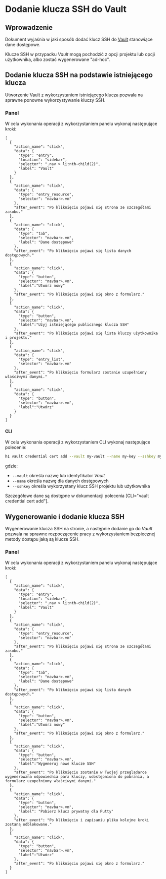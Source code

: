 # Dodanie klucza SSH do Vault

## Wprowadzenie

Dokument wyjaśnia w jaki sposób dodać klucz SSH do [Vault](/resource/storage/vault.md) stanowiące dane dostępowe.

Klucze SSH w przypadku *Vault* mogą pochodzić z opcji projektu lub opcji użytkownika, albo zostać wygenerowane "ad-hoc".

## Dodanie klucza SSH na podstawie istniejącego klucza

Utworzenie Vault z wykorzystaniem istniejącego klucza pozwala na sprawne ponowne wykorzystywanie kluczy SSH.

### Panel

W celu wykonania operacji z wykorzystaniem panelu wykonaj następujące kroki:

```guide
[
  {
    "action_name": "click",
    "data": {
      "type": "entry",
      "location": "sidebar",
      "selector": ".nav > li:nth-child(2)",
      "label": "Vault"
    }
  },
  {
    "action_name": "click",
    "data": {
      "type": "entry_resource",
      "selector": "navbar>.vm"
    },
    "after_event": "Po kliknięciu pojawi się strona ze szczegółami zasobu."
  },
  {
    "action_name": "click",
    "data": {
      "type": "tab",
      "selector": "navbar>.vm",
      "label": "Dane dostępowe"
    },
    "after_event": "Po kliknięciu pojawi się lista danych dostępowych."
  },
  {
    "action_name": "click",
    "data": {
      "type": "button",
      "selector": "navbar>.vm",
      "label":"Utwórz nowy"
    },
    "after_event": "Po kliknięciu pojawi się okno z formularz."
  },
  {
    "action_name": "click",
    "data": {
      "type": "button",
      "selector": "navbar>.vm",
      "label":"Użyj istniejącego publicznego klucza SSH"
    },
    "after_event": "Po kliknięciu pojawi się lista kluczy użytkownika i projektu."
  },
  {
    "action_name": "click",
    "data": {
      "type": "entry_list",
      "selector": "navbar>.vm"
    },
    "after_event": "Po kliknięciu formularz zostanie uzupełniony wlaściwymi danymi."
  },
  {
    "action_name": "click",
    "data": {
      "type": "button",
      "selector": "navbar>.vm",
      "label":"Utwórz"
    }
  }    
]
```

#### CLI

W celu wykonania operacji z wykorzystaniem CLI wykonaj następujące polecenie:

```bash
h1 vault credential cert add --vault my-vault --name my-key --sshkey my-home-ssh
```

gdzie:

 * ```--vault``` określa nazwę lub identyfikator *Vault*
 * ```--name``` określa nazwę dla danych dostępowych
 * ```--sshkey``` określa wykorzystany klucz SSH projektu lub użytkownika

Szczegółowe dane są dostępne w dokumentacji polecenia [CLI="vault credential cert add"].

## Wygenerowanie i dodanie klucza SSH

Wygenerowanie klucza SSH na stronie, a następnie dodanie go do *Vault* pozwala na sprawne rozpoczącenie pracy z wykorzystaniem
bezpiecznej metody dostępu jaką są klucze SSH.

### Panel

W celu wykonania operacji z wykorzystaniem panelu wykonaj następujące kroki:

```guide
[
  {
    "action_name": "click",
    "data": {
      "type": "entry",
      "location": "sidebar",
      "selector": ".nav > li:nth-child(2)",
      "label": "Vault"
    }
  },
  {
    "action_name": "click",
    "data": {
      "type": "entry_resource",
      "selector": "navbar>.vm"
    },
    "after_event": "Po kliknięciu pojawi się strona ze szczegółami zasobu."
  },
  {
    "action_name": "click",
    "data": {
      "type": "tab",
      "selector": "navbar>.vm",
      "label": "Dane dostępowe"
    },
    "after_event": "Po kliknięciu pojawi się lista danych dostępowych."
  },
  {
    "action_name": "click",
    "data": {
      "type": "button",
      "selector": "navbar>.vm",
      "label":"Utwórz nowy"
    },
    "after_event": "Po kliknięciu pojawi się okno z formularz."
  },
  {
    "action_name": "click",
    "data": {
      "type": "button",
      "selector": "navbar>.vm",
      "label":"Wygeneruj nowe klucze SSH"
    },
    "after_event": "Po kliknięciu zostanie w Twojej przeglądarce wygenerowana odpowiednia para kluczy, udostępniona do pobrania, a formularz uzupełniony właściwymi danymi."
  },
  {
    "action_name": "click",
    "data": {
      "type": "button",
      "selector": "navbar>.vm",
      "label": "Pobierz klucz prywatny dla Putty"
    },
    "after_event": "Po kliknięciu i zapisaniu pliku kolejne kroki zostaną odblokowane."
  },
  {
    "action_name": "click",
    "data": {
      "type": "button",
      "selector": "navbar>.vm",
      "label":"Utwórz"
    },
    "after_event": "Po kliknięciu pojawi się okno z formularz."
  }
]
```
